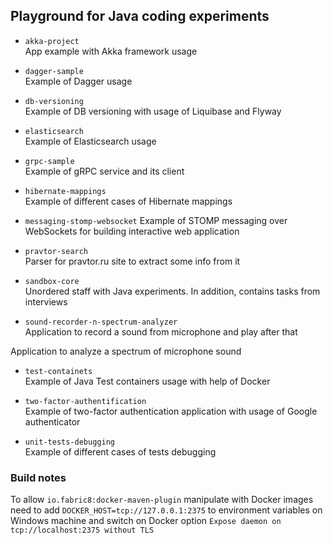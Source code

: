 
## Playground for Java coding experiments

* `akka-project`  
App example with Akka framework usage 


* `dagger-sample`  
Example of Dagger usage


* `db-versioning`  
Example of DB versioning with usage of Liquibase and Flyway


* `elasticsearch`  
Example of Elasticsearch usage


* `grpc-sample`  
Example of gRPC service and its client


* `hibernate-mappings`  
Example of different cases of Hibernate mappings


* `messaging-stomp-websocket`
Example of STOMP messaging over WebSockets for building interactive web application


* `pravtor-search`  
Parser for pravtor.ru site to extract some info from it


* `sandbox-core`  
Unordered staff with Java experiments. In addition, contains tasks from interviews


* `sound-recorder-n-spectrum-analyzer`  
Application to record a sound from microphone and play after that

Application to analyze a spectrum of microphone sound 


* `test-containets`  
Example of Java Test containers usage with help of Docker


* `two-factor-authentification`  
Example of two-factor authentication application with usage of Google authenticator


* `unit-tests-debugging`  
Example of different cases of tests debugging


### Build notes
To allow `io.fabric8:docker-maven-plugin` manipulate with Docker images need to add 
`DOCKER_HOST=tcp://127.0.0.1:2375` to environment variables on Windows machine and switch on 
Docker option `Expose daemon on tcp://localhost:2375 without TLS`
